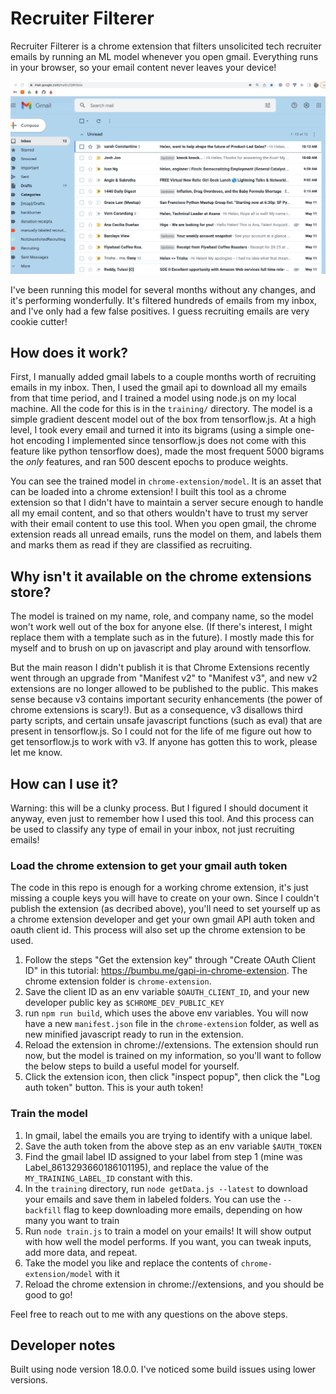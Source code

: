 # Recruiter Filterer

Recruiter Filterer is a chrome extension that filters unsolicited tech recruiter emails by running an ML model whenever you open gmail. Everything runs in your browser, so your email content never leaves your device!

![](demo.gif)

I've been running this model for several months without any changes, and it's performing wonderfully. It's filtered hundreds of emails from my inbox, and I've only had a few false positives. I guess recruiting emails are very cookie cutter!

## How does it work?
 First, I manually added gmail labels to a couple months worth of recruiting emails in my inbox. Then, I used the gmail api to download all my emails from that time period, and I trained a model using node.js on my local machine. All the code for this is in the `training/` directory. The model is a simple gradient descent model out of the box from tensorflow.js. At a high level, I took every email and turned it into its bigrams (using a simple one-hot encoding I implemented since tensorflow.js does not come with this feature like python tensorflow does), made the most frequent 5000 bigrams  the *only* features, and ran 500 descent epochs to produce weights.

 You can see the trained model in `chrome-extension/model`. It is an asset that can be loaded into a chrome extension! I built this tool as a chrome extension so that I didn't have to maintain a server secure enough to handle all my email content, and so that others wouldn't have to trust my server with their email content to use this tool. When you open gmail, the chrome extension reads all unread emails, runs the model on them, and labels them and marks them as read if they are classified as recruiting.

## Why isn't it available on the chrome extensions store?
The model is trained on my name, role, and company name, so the model won't work well out of the box for anyone else. (If there's interest, I might replace them with a template such as <NAME> in the future). I mostly made this for myself and to brush on up on javascript and play around with tensorflow.

But the main reason I didn't publish it is that Chrome Extensions recently went through an upgrade from "Manifest v2" to "Manifest v3", and new v2 extensions are no longer allowed to be published to the public. This makes sense because v3 contains important security enhancements (the power of chrome extensions is scary!). But as a consequence, v3 disallows third party scripts, and certain unsafe javascript functions (such as eval) that are present in tensorflow.js. So I could not for the life of me figure out how to get tensorflow.js to work with v3. If anyone has gotten this to work, please let me know.

## How can I use it?
Warning: this will be a clunky process. But I figured I should document it anyway, even just to remember how I used this tool. And this process can be used to classify any type of email in your inbox, not just recruiting emails!

### Load the chrome extension to get your gmail auth token
 The code in this repo is enough for a working chrome extension, it's just missing a couple keys you will have to create on your own. Since I couldn't publish the extension (as decribed above), you'll need to set yourself up as a chrome extension developer and get your own gmail API auth token and oauth client id. This process will also set up the chrome extension to be used.

1. Follow the steps "Get the extension key" through "Create OAuth Client ID" in this tutorial: https://bumbu.me/gapi-in-chrome-extension. The chrome extension folder is `chrome-extension`.
2. Save the client ID as an env variable `$OAUTH_CLIENT_ID`, and your new developer public key as `$CHROME_DEV_PUBLIC_KEY`
3. run `npm run build`, which uses the above env variables. You will now have a new `manifest.json` file in the `chrome-extension` folder, as well as new minified javascript ready to run in the extension.
4. Reload the extension in chrome://extensions. The extension should run now, but the model is trained on my information, so you'll want to follow the below steps to build a useful model for yourself.
5. Click the extension icon, then click "inspect popup", then click the "Log auth token" button. This is your auth token!


### Train the model
1. In gmail, label the emails you are trying to identify with a unique label.
2. Save the auth token from the above step as an env variable `$AUTH_TOKEN`
3. Find the gmail label ID assigned to your label from step 1 (mine was Label_8613293660186101195), and replace the value of the `MY_TRAINING_LABEL_ID` constant with this.
4. In the `training` directory, run `node getData.js --latest` to download your emails and save them in labeled folders. You can use the `--backfill` flag to keep downloading more emails, depending on how many you want to train
5. Run `node train.js` to train a model on your emails! It will show output with how well the model performs. If you want, you can tweak inputs, add more data, and repeat.
6. Take the model you like and replace the contents of `chrome-extension/model` with it
7. Reload the chrome extension in chrome://extensions, and you should be good to go!


Feel free to reach out to me with any questions on the above steps.


## Developer notes
Built using node version 18.0.0. I've noticed some build issues using lower versions.